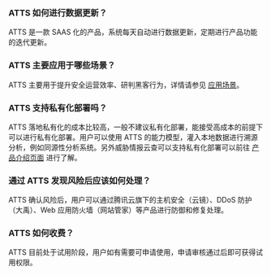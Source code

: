 ### ATTS 如何进行数据更新？
ATTS 是一款 SAAS 化的产品，系统每天自动进行数据更新，定期进行产品功能的迭代更新。

### ATTS 主要应用于哪些场景？
ATTS 主要用于提升安全运营效率、研判黑客行为，详情请参见 [应用场景](https://cloud.tencent.com/document/product/1017/31171)。

### ATTS 支持私有化部署吗？
ATTS 落地私有化的成本比较高，一般不建议私有化部署，能接受高成本的前提下可以进行私有化部署。用户可以使用 ATTS 的能力模型，灌入本地数据进行溯源分析，例如同源性分析系统。另外威胁情报云查可以支持私有化部署可以前往 [产品介绍页面](https://cloud.tencent.com/product/yje) 进行了解。
### 通过 ATTS 发现风险后应该如何处理？
ATTS 确认风险后，用户可以通过腾讯云旗下的主机安全（云镜）、DDoS 防护（大禹）、Web 应用防火墙（网站管家）等产品进行防御和修复处理。

### ATTS 如何收费？
ATTS 目前处于试用阶段，用户如有需要可申请使用，申请审核通过后即可获得试用权限。



